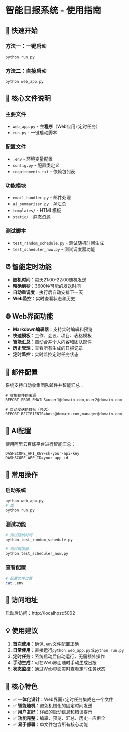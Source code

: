 # 智能日报系统 - 使用指南

## 🚀 快速开始

### 方法一：一键启动
```bash
python run.py
```

### 方法二：直接启动
```bash
python web_app.py
```

## 📁 核心文件说明

### 主要文件
- `web_app.py` - **主程序**（Web应用+定时任务）
- `run.py` - 一键启动脚本

### 配置文件
- `.env` - 环境变量配置
- `config.py` - 配置类定义
- `requirements.txt` - 依赖包列表

### 功能模块
- `email_handler.py` - 邮件处理
- `ai_summarizer.py` - AI汇总
- `templates/` - HTML模板
- `static/` - 静态资源

### 测试脚本
- `test_random_schedule.py` - 测试随机时间生成
- `test_scheduler_now.py` - 测试调度器功能

## ⏰ 智能定时功能

- **随机时间**：每天21:00-22:00随机发送
- **精确到秒**：3600种可能的发送时间
- **自动重调度**：执行后自动安排下一天
- **Web监控**：实时查看状态和历史

## 🌐 Web界面功能

- **Markdown编辑器**：支持实时编辑和预览
- **快速模板**：工作、会议、项目、表格模板
- **智能汇总**：自动合并个人内容和团队邮件
- **历史管理**：查看所有生成的日报记录
- **定时监控**：实时监控定时任务状态

## 📧 邮件配置

系统支持自动收集团队邮件并智能汇总：

```env
# 收集邮件的来源
REPORT_FROM_EMAILS=user1@domain.com,user2@domain.com

# 自动发送的目标（可选）
REPORT_RECIPIENTS=boss@domain.com,manager@domain.com
```

## 🤖 AI配置

使用阿里云百炼平台进行智能汇总：

```env
DASHSCOPE_API_KEY=sk-your-api-key
DASHSCOPE_APP_ID=your-app-id
```

## 🔧 常用操作

### 启动系统
```bash
python web_app.py
# 或
python run.py
```

### 测试功能
```bash
# 测试随机时间
python test_random_schedule.py

# 测试调度器
python test_scheduler_now.py
```

### 查看配置
```bash
# 配置文件位置
cat .env
```

## 📱 访问地址

启动后访问：http://localhost:5002

## 💡 使用建议

1. **首次使用**：确保`.env`文件配置正确
2. **日常使用**：直接运行`python web_app.py`或`python run.py`
3. **定时任务**：系统启动后自动运行，无需额外操作
4. **手动生成**：可在Web界面随时手动生成日报
5. **状态监控**：通过Web界面实时查看定时任务状态

## 🎯 核心特色

- ✅ **一体化设计**：Web界面+定时任务集成在一个文件
- ✅ **智能随机**：避免机械化的固定时间发送
- ✅ **用户友好**：详细的启动信息和错误提示
- ✅ **功能完整**：编辑、预览、汇总、历史一应俱全
- ✅ **易于部署**：单文件包含所有核心功能 
